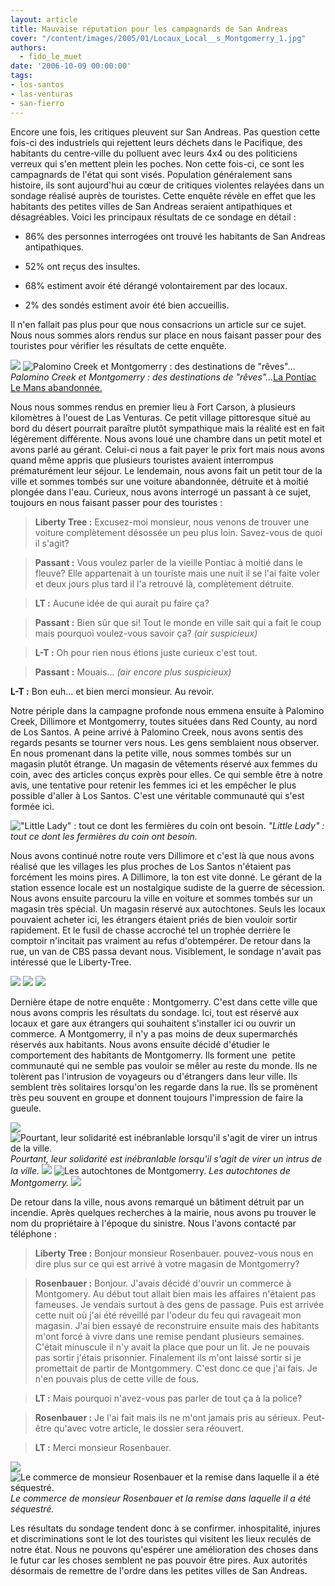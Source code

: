 ```yaml
---
layout: article
title: Mauvaise réputation pour les campagnards de San Andreas
cover: "/content/images/2005/01/Locaux_Local__s_Montgomerry_1.jpg"
authors:
  - fido_le_muet
date: '2006-10-09 00:00:00'
tags:
- los-santos
- las-venturas
- san-fierro
---
```


Encore une fois, les critiques pleuvent sur San Andreas. Pas question cette fois-ci des industriels qui rejettent leurs déchets dans le Pacifique, des habitants du centre-ville du polluent avec leurs 4x4 ou des politiciens verreux qui s'en mettent plein les poches. Non cette fois-ci, ce sont les campagnards de l'état qui sont visés. Population généralement sans histoire, ils sont aujourd'hui au cœur de critiques violentes relayées dans un sondage réalisé auprès de touristes. Cette enquête révèle en effet que les habitants des petites villes de San Andreas seraient antipathiques et désagréables. Voici les principaux résultats de ce sondage en détail :

- 86% des personnes interrogées ont trouvé les habitants de San Andreas antipathiques.

- 52% ont reçus des insultes.

- 68% estiment avoir été dérangé volontairement par des locaux.

- 2% des sondés estiment avoir été bien accueillis.

Il n'en fallait pas plus pour que nous consacrions un article sur ce sujet. Nous nous sommes alors rendus sur place en nous faisant passer pour des touristes pour vérifier les résultats de cette enquête.

![](/content/images/2005/01/locaux_Palomino_Creek.jpg)
![Palomino Creek et Montgomerry : des destinations de "rêves"...](/content/images/2005/01/Locaux_Montgomerry.jpg)
_Palomino Creek et Montgomerry : des destinations de "rêves"..._[La Pontiac Le Mans abandonnée.](/content/images/2005/01/Locaux_Le_Mans.jpg)

Nous nous sommes rendus en premier lieu à Fort Carson,&nbsp;à plusieurs kilomètres à l'ouest de Las Venturas. Ce petit village pittoresque situé au bord du désert pourrait paraître plutôt sympathique mais la réalité est en fait légèrement différente. Nous avons loué une chambre dans un petit motel et avons parlé au gérant. Celui-ci nous a fait payer le prix fort mais nous avons quand même appris que plusieurs touristes avaient interrompus prématurément leur séjour. Le lendemain, nous avons fait un petit tour de la ville et sommes tombés sur une voiture abandonnée, détruite et à moitié plongée dans l'eau. Curieux, nous avons interrogé un passant à ce sujet, toujours en nous faisant passer pour des&nbsp;touristes :

> **Liberty Tree :** Excusez-moi monsieur, nous venons de trouver une voiture complètement désossée un peu plus loin. Savez-vous de quoi il s'agit?

> **Passant :** Vous voulez parler de la vieille Pontiac&nbsp;à moitié dans le fleuve? Elle appartenait à un touriste mais une nuit il se l'ai faite voler et deux jours plus tard il l'a retrouvé là, complètement détruite.

> **LT :** Aucune idée de qui aurait pu faire ça?

> **Passant :** Bien sûr que si! Tout le monde en ville sait qui a fait le coup mais pourquoi voulez-vous savoir ça? _(air suspicieux)_

> **L-T :** Oh pour rien nous étions juste curieux c'est tout.

> **Passant :** Mouais... _(air encore plus suspicieux)_

**L-T :** Bon euh... et bien merci monsieur. Au revoir.

Notre périple dans la campagne profonde nous emmena ensuite à Palomino Creek,&nbsp;Dillimore et Montgomerry, toutes situées dans Red County, au nord de Los Santos. A peine arrivé à Palomino Creek, nous avons sentis des regards pesants se tourner vers nous. Les gens semblaient nous observer. En nous promenant dans la petite ville, nous sommes tombés sur un magasin plutôt étrange. Un magasin de vêtements réservé aux femmes du coin, avec des articles conçus exprès pour elles. Ce qui semble être à notre avis, une tentative pour retenir les femmes ici et les empêcher le plus possible d'aller à Los Santos. C'est une véritable communauté qui s'est formée ici.

!["Little Lady" : tout ce dont les fermières du coin ont besoin.](/content/images/2005/01/Locaux_Little_Lady.jpg)
_"Little Lady" : tout ce dont les fermières du coin ont besoin._

Nous avons continué notre route vers Dillimore et c'est là que nous avons réalisé que les villages les plus proches de Los Santos n'étaient pas forcément les moins pires. A Dillimore, la ton est vite donné. Le gérant de la station essence locale est un nostalgique&nbsp;sudiste de la guerre de sécession. Nous avons ensuite parcouru la ville en voiture et sommes tombés sur un magasin très spécial. Un magasin réservé aux autochtones. Seuls les locaux pouvaient acheter ici, les étrangers étaient priés de bien vouloir sortir rapidement. Et le fusil de chasse accroché tel un trophée derrière le comptoir n'incitait pas vraiment au refus d'obtempérer. De retour dans la rue, un van de CBS passa devant nous. Visiblement, le sondage n'avait pas intéressé que le Liberty-Tree.

![](/content/images/2005/01/Locaux_Sudiste.jpg)
![](/content/images/2005/01/Locaux_Local__s_Dillimore.jpg)
![](/content/images/2005/01/Locaux_CBS.jpg)

Dernière étape de notre enquête : Montgomerry. C'est dans cette ville que nous avons compris les résultats du sondage. Ici, tout est réservé aux locaux et gare aux étrangers qui souhaitent s'installer ici ou ouvrir un commerce. A Montgomerry, il n'y a pas moins de deux supermarchés réservés aux habitants. Nous avons ensuite décidé d'étudier le comportement des habitants de Montgomerry. Ils forment une&nbsp; petite communauté qui ne semble pas vouloir se mêler au reste du monde. Ils ne tolèrent pas l'intrusion de voyageurs ou d'étrangers dans leur ville. Ils semblent très solitaires lorsqu'on les regarde dans la rue. Ils se promènent très peu souvent en groupe et donnent toujours l'impression de faire la gueule.

![](/content/images/2005/01/Locaux_Local__s_Montgomerry_1.jpg)
![Pourtant, leur solidarité est inébranlable lorsqu'il s'agit de virer un intrus de la ville.](/content/images/2005/01/Locaux_Local__s_Montgomerry_2.jpg)
_Pourtant, leur solidarité est inébranlable lorsqu'il s'agit de virer un intrus de la ville._[](/content/images/2005/01/Locaux_Passant_1.jpg)
![](/content/images/2005/01/Locaux_Passant_2.jpg)
![Les autochtones de Montgomerry.](/content/images/2005/01/Locaux_Passant_3.jpg)
_Les autochtones de Montgomerry._[](/content/images/2005/01/Locaux_Passant_4.jpg)
![](/content/images/2005/01/Locaux_Passant_5.jpg)

De retour dans la ville, nous avons remarqué un bâtiment détruit par un incendie. Après quelques recherches à la mairie, nous avons pu trouver le nom du propriétaire à l'époque du sinistre. Nous l'avons contacté par téléphone :

> **Liberty Tree :** Bonjour monsieur Rosenbauer. pouvez-vous nous en dire plus sur ce qui est arrivé à votre magasin de Montgomerry?

> **Rosenbauer :** Bonjour. J'avais décidé d'ouvrir un commerce à Montgomery. Au début tout allait bien mais les affaires n'étaient pas fameuses. Je vendais surtout à des gens de passage. Puis est arrivée cette nuit où j'ai été réveillé par l'odeur du feu qui ravageait mon magasin. J'ai bien essayé de reconstruire ensuite mais des habitants m'ont forcé à vivre dans une remise pendant plusieurs semaines. C'était minuscule il n'y avait la place que pour un lit. Je ne pouvais pas sortir j'étais prisonnier. Finalement ils m'ont laissé sortir si je promettait de partir de Montgommery. C'est donc ce que j'ai fais. Je n'en pouvais plus de cette ville de fous.

> **LT :** Mais pourquoi n'avez-vous pas parler de tout ça à la police?

> **Rosenbauer :** Je l'ai fait mais ils ne m'ont jamais pris au sérieux. Peut-être qu'avec votre article, le dossier sera réouvert.

> **LT :** Merci monsieur Rosenbauer.

![](/content/images/2005/01/Locaux_Commerce_D_truit.jpg)
![Le commerce de monsieur Rosenbauer et la remise dans laquelle il a été séquestré.](/content/images/2005/01/Locaux_Cabane.jpg)
_Le commerce de monsieur Rosenbauer et la remise dans laquelle il a été séquestré._

Les résultats du sondage tendent donc à se confirmer. inhospitalité, injures et discriminations sont le lot des touristes qui visitent les lieux reculés de notre état. Nous ne pouvons qu'espérer une amélioration des choses dans le futur car les choses semblent ne pas pouvoir être pires. Aux autorités désormais de remettre de l'ordre dans les petites villes de San Andreas.